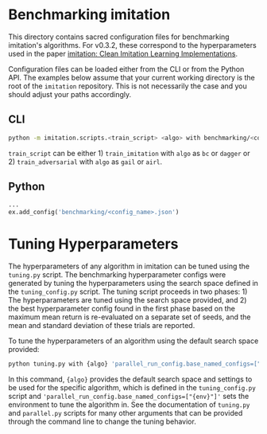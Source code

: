 # Benchmarking imitation

This directory contains sacred configuration files for benchmarking imitation's algorithms. For v0.3.2, these correspond to the hyperparameters used in the paper [imitation: Clean Imitation Learning Implementations](https://www.rocamonde.com/publication/gleave-imitation-2022/).

Configuration files can be loaded either from the CLI or from the Python API. The examples below assume that your current working directory is the root of the `imitation` repository. This is not necessarily the case and you should adjust your paths accordingly.

## CLI

```bash
python -m imitation.scripts.<train_script> <algo> with benchmarking/<config_name>.json
```
`train_script` can be either 1) `train_imitation` with `algo` as `bc` or `dagger` or 2) `train_adversarial`  with `algo` as `gail` or `airl`.

## Python

```python
...
ex.add_config('benchmarking/<config_name>.json')
```

# Tuning Hyperparameters

The hyperparameters of any algorithm in imitation can be tuned using the `tuning.py` script.
The benchmarking hyperparameter configs were generated by tuning the hyperparameters using
the search space defined in the `tuning_config.py` script. The tuning script proceeds in two
phases: 1) The hyperparameters are tuned using the search space provided, and 2) the best
hyperparameter config found in the first phase based on the maximum mean return is
re-evaluated on a separate set of seeds, and the mean and standard deviation of these trials
are reported.

To tune the hyperparameters of an algorithm using the default search space provided:
```bash
python tuning.py with {algo} 'parallel_run_config.base_named_configs=["{env}"]'
```

In this command, `{algo}` provides the default search space and settings to be used for
the specific algorithm, which is defined in the `tuning_config.py` script and
`'parallel_run_config.base_named_configs=["{env}"]'` sets the environment to tune the algorithm in.
See the documentation of `tuning.py` and `parallel.py` scripts for many other arguments that can be
provided through the command line to change the tuning behavior.
